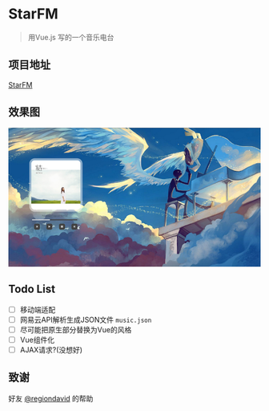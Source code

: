 # StarFM

> 用Vue.js 写的一个音乐电台

## 项目地址

[StarFM](http://music.jimmy66.org)

## 效果图

![StarFM](StarFM.png)

## Todo List

- [ ] 移动端适配
- [ ] 网易云API解析生成JSON文件 `music.json`
- [ ] 尽可能把原生部分替换为Vue的风格
- [ ] Vue组件化
- [ ] AJAX请求?(没想好)

## 致谢

好友 [@regiondavid](https://github.com/regiondavid) 的帮助